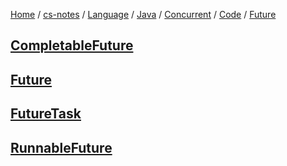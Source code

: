 [Home](https://mengxianbin.github.io) /
[cs-notes](https://mengxianbin.github.io/cs-notes/site) /
[Language](https://mengxianbin.github.io/cs-notes/site/Language) /
[Java](https://mengxianbin.github.io/cs-notes/site/Language/Java) /
[Concurrent](https://mengxianbin.github.io/cs-notes/site/Language/Java/Concurrent) /
[Code](https://mengxianbin.github.io/cs-notes/site/Language/Java/Concurrent/Code) /
[Future](https://mengxianbin.github.io/cs-notes/site/Language/Java/Concurrent/Code/Future)

## [CompletableFuture](https://mengxianbin.github.io/cs-notes/site/Language/Java/Concurrent/Code/Future/CompletableFuture/)

## [Future](https://mengxianbin.github.io/cs-notes/site/Language/Java/Concurrent/Code/Future/Future)

## [FutureTask](https://mengxianbin.github.io/cs-notes/site/Language/Java/Concurrent/Code/Future/FutureTask/)

## [RunnableFuture](https://mengxianbin.github.io/cs-notes/site/Language/Java/Concurrent/Code/Future/RunnableFuture)
